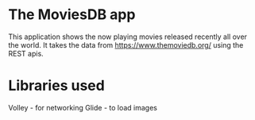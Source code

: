 # The MoviesDB app
This application shows the now playing movies released recently all over the world. It takes the data from https://www.themoviedb.org/ using the REST apis.

# Libraries used
Volley - for networking
Glide - to load images
